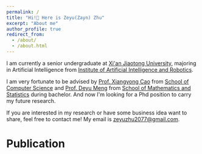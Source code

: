 ```yaml
---
permalink: /
title: "Hi!👋 Here is Zeyu(Zayn) Zhu"
excerpt: "About me"
author_profile: true
redirect_from: 
  - /about/
  - /about.html
---
```


I am currently a senior undergraduate at [Xi'an Jiaotong University](http://en.xjtu.edu.cn), majoring in Artificial Intelligence from [Institute of Artificial Intelligence and Robotics](http://www.aiar.xjtu.edu.cn/index.htm#).

I am very fortunate to be advised by [Prof. Xiangyong Cao](https://gr.xjtu.edu.cn/en/web/caoxiangyong/home) from [School of Computer Science](http://www.cs.xjtu.edu.cn) and [Prof. Deyu Meng](https://gr.xjtu.edu.cn/en/web/dymeng/1) from [School of Mathematics and Statistics](http://math.xjtu.edu.cn) during bachelor. And now I'm looking for a Phd position to carry my future research.

If you are interested in my research or have some business idea want to share, feel free to contact me! 
My email is zeyuzhu2077@gmail.com.

Publication
======
